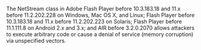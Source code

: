 The NetStream class in Adobe Flash Player before 10.3.183.18 and 11.x before 11.2.202.228 on Windows, Mac OS X, and Linux; Flash Player before 10.3.183.18 and 11.x before 11.2.202.223 on Solaris; Flash Player before 11.1.111.8 on Android 2.x and 3.x; and AIR before 3.2.0.2070 allows attackers to execute arbitrary code or cause a denial of service (memory corruption) via unspecified vectors.
